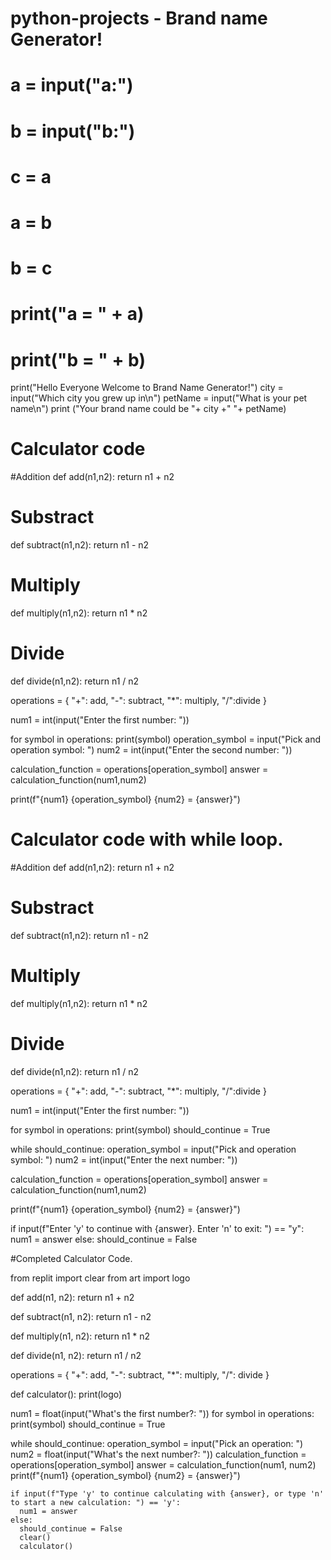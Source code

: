 # python-projects - Brand name Generator!

# a = input("a:")
# b = input("b:")

# c = a
# a = b
# b = c


# print("a = " + a)
# print("b = " + b)


print("Hello Everyone Welcome to Brand Name Generator!")
city = input("Which city you grew up in\n")
petName = input("What is your pet name\n")
print ("Your brand name could be "+ city +" "+ petName)


# Calculator code

#Addition
def add(n1,n2):
  return n1 + n2

# Substract
def subtract(n1,n2):
  return n1 - n2  

# Multiply
def multiply(n1,n2):
  return n1 * n2

# Divide
def divide(n1,n2):
  return n1 / n2

operations = {
  "+": add,
  "-": subtract,
  "*": multiply,
  "/":divide
}  

num1 = int(input("Enter the first number: "))


for symbol in operations:
  print(symbol)
operation_symbol = input("Pick and operation symbol: ") 
num2 = int(input("Enter the second number: ")) 
  
calculation_function = operations[operation_symbol]
answer = calculation_function(num1,num2)


print(f"{num1} {operation_symbol} {num2} = {answer}")


# Calculator code with while loop.

#Addition
def add(n1,n2):
  return n1 + n2

# Substract
def subtract(n1,n2):
  return n1 - n2  

# Multiply
def multiply(n1,n2):
  return n1 * n2

# Divide
def divide(n1,n2):
  return n1 / n2

operations = {
  "+": add,
  "-": subtract,
  "*": multiply,
  "/":divide
}  

num1 = int(input("Enter the first number: "))


for symbol in operations:
  print(symbol)
should_continue = True  

while should_continue:
  operation_symbol = input("Pick and operation symbol: ") 
  num2 = int(input("Enter the next number: ")) 
  
  calculation_function = operations[operation_symbol]
  answer = calculation_function(num1,num2)

  print(f"{num1} {operation_symbol} {num2} = {answer}")

  if input(f"Enter 'y' to continue with {answer}. Enter 'n' to exit: ") == "y":
    num1 = answer
  else:
    should_continue = False
    
    
 #Completed Calculator Code.
 
 from replit import clear
from art import logo

def add(n1, n2):
  return n1 + n2

def subtract(n1, n2):
  return n1 - n2

def multiply(n1, n2):
  return n1 * n2

def divide(n1, n2):
  return n1 / n2

operations = {
  "+": add,
  "-": subtract,
  "*": multiply,
  "/": divide
}

def calculator():
  print(logo)

  num1 = float(input("What's the first number?: "))
  for symbol in operations:
    print(symbol)
  should_continue = True
 
  while should_continue:
    operation_symbol = input("Pick an operation: ")
    num2 = float(input("What's the next number?: "))
    calculation_function = operations[operation_symbol]
    answer = calculation_function(num1, num2)
    print(f"{num1} {operation_symbol} {num2} = {answer}")

    if input(f"Type 'y' to continue calculating with {answer}, or type 'n' to start a new calculation: ") == 'y':
      num1 = answer
    else:
      should_continue = False
      clear()
      calculator()



    

